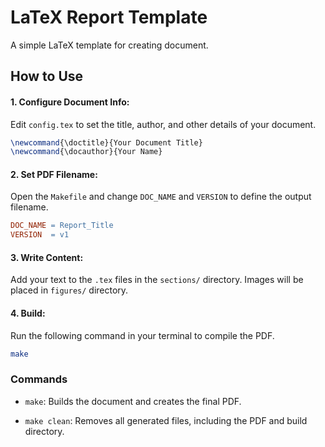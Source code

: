 # LaTeX Report Template
A simple LaTeX template for creating document.

## How to Use

#### 1. Configure Document Info:
Edit `config.tex` to set the title, author, and other details of your document.

```tex
\newcommand{\doctitle}{Your Document Title}
\newcommand{\docauthor}{Your Name}
```

#### 2. Set PDF Filename:
Open the `Makefile` and change `DOC_NAME` and `VERSION` to define the output filename.

```makefile
DOC_NAME = Report_Title
VERSION  = v1
```

#### 3. Write Content:
Add your text to the `.tex` files in the `sections/` directory. Images will be placed in `figures/` directory.

#### 4. Build:
Run the following command in your terminal to compile the PDF.

```bash
make
```

### Commands

- `make`: Builds the document and creates the final PDF.

- `make clean`: Removes all generated files, including the PDF and build directory.